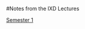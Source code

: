 #Notes from the IXD Lectures

[Semester 1](https://github.com/SaysKez/ixd-notes/blob/master/ixd102notes.md)